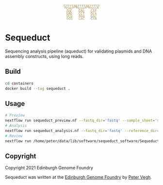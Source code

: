 <p align="center">
<img alt="Sequeduct logo" title="Sequeduct" src="images/logo.png" width="120">
</p>

# Sequeduct

Sequencing analysis pipeline (aqueduct) for validating plasmids and DNA assembly constructs, using long reads.

## Build

```bash
cd containers
docker build --tag sequeduct .
```

## Usage

```bash
# Preview
nextflow run sequeduct_preview.nf --fastq_dir='fastq' --sample_sheet='sample_sheet.csv'
# Analysis
nextflow run sequeduct_analysis.nf --fastq_dir='fastq' --reference_dir='ref' --sample_sheet='sample_sheet.csv' --projectname='EGF project' -with-docker sequeduct
# Review
nextflow run /home/peter/data/lib/software/sequeduct_software/Sequeduct/sequeduct_review.nf --reference_dir='ref' --results_csv='results.csv' --projectname='EGF project' --all_parts='part_sequences.fasta' --assembly_plan='assembly_plan.csv'
```

## Copyright

Copyright 2021 Edinburgh Genome Foundry

Sequeduct was written at the [Edinburgh Genome Foundry](https://edinburgh-genome-foundry.github.io/)
by [Peter Vegh](https://github.com/veghp).
